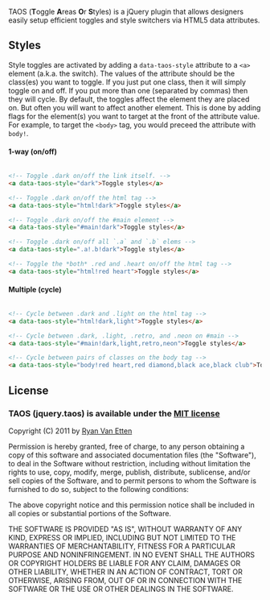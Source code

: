 TAOS (**T**oggle **A**reas **O**r **S**tyles) is a jQuery plugin that allows designers easily setup efficient toggles and style switchers via HTML5 data attributes.

## Styles

Style toggles are activated by adding a `data-taos-style` attribute to a `<a>` element (a.k.a. the switch). The values of the attribute should be the class(es) you want to toggle. If you just put one class, then it will simply toggle on and off. If you put more than one (separated by commas) then they will cycle. By default, the toggles affect the element they are placed on. But often you will want to affect another element. This is done by adding flags for the element(s) you want to target at the front of the attribute value. For example, to target the `<body>` tag, you would preceed the attribute with `body!`.

#### 1-way (on/off)
```html

<!-- Toggle .dark on/off the link itself. -->
<a data-taos-style="dark">Toggle styles</a> 

<!-- Toggle .dark on/off the html tag -->
<a data-taos-style="html!dark">Toggle styles</a> 

<!-- Toggle .dark on/off the #main element -->
<a data-taos-style="#main!dark">Toggle styles</a> 

<!-- Toggle .dark on/off all `.a` and `.b` elems -->
<a data-taos-style=".a!.b!dark">Toggle styles</a> 

<!-- Toggle the *both* .red and .heart on/off the html tag -->
<a data-taos-style="html!red heart">Toggle styles</a> 
````

#### Multiple (cycle)
```html

<!-- Cycle between .dark and .light on the html tag -->
<a data-taos-style="html!dark,light">Toggle styles</a> 

<!-- Cycle between .dark, .light, .retro, and .neon on #main -->
<a data-taos-style="#main!dark,light,retro,neon">Toggle styles</a> 

<!-- Cycle between pairs of classes on the body tag -->
<a data-taos-style="body!red heart,red diamond,black ace,black club">Toggle styles</a> 
````


## License

### TAOS (jquery.taos) is available under the [MIT license](http://en.wikipedia.org/wiki/MIT_License)

Copyright (C) 2011 by [Ryan Van Etten](https://github.com/ryanve)

Permission is hereby granted, free of charge, to any person obtaining a copy
of this software and associated documentation files (the "Software"), to deal
in the Software without restriction, including without limitation the rights
to use, copy, modify, merge, publish, distribute, sublicense, and/or sell
copies of the Software, and to permit persons to whom the Software is
furnished to do so, subject to the following conditions:

The above copyright notice and this permission notice shall be included in
all copies or substantial portions of the Software.

THE SOFTWARE IS PROVIDED "AS IS", WITHOUT WARRANTY OF ANY KIND, EXPRESS OR
IMPLIED, INCLUDING BUT NOT LIMITED TO THE WARRANTIES OF MERCHANTABILITY,
FITNESS FOR A PARTICULAR PURPOSE AND NONINFRINGEMENT. IN NO EVENT SHALL THE
AUTHORS OR COPYRIGHT HOLDERS BE LIABLE FOR ANY CLAIM, DAMAGES OR OTHER
LIABILITY, WHETHER IN AN ACTION OF CONTRACT, TORT OR OTHERWISE, ARISING FROM,
OUT OF OR IN CONNECTION WITH THE SOFTWARE OR THE USE OR OTHER DEALINGS IN
THE SOFTWARE.